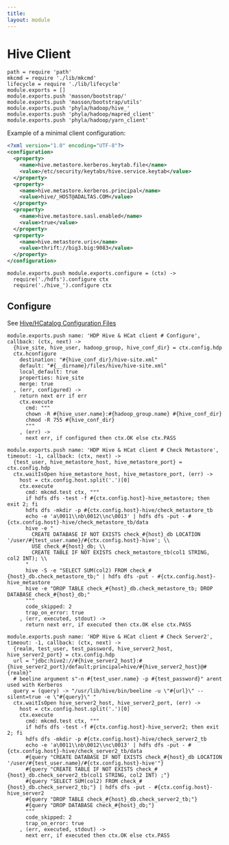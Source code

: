 ```yaml
---
title: 
layout: module
---
```


# Hive Client

    path = require 'path'
    mkcmd = require './lib/mkcmd'
    lifecycle = require './lib/lifecycle'
    module.exports = []
    module.exports.push 'masson/bootstrap/'
    module.exports.push 'masson/bootstrap/utils'
    module.exports.push 'phyla/hadoop/hive_'
    module.exports.push 'phyla/hadoop/mapred_client'
    module.exports.push 'phyla/hadoop/yarn_client'

Example of a minimal client configuration:
```xml
<?xml version="1.0" encoding="UTF-8"?>
<configuration>
  <property>
    <name>hive.metastore.kerberos.keytab.file</name>
    <value>/etc/security/keytabs/hive.service.keytab</value>
  </property>
  <property>
    <name>hive.metastore.kerberos.principal</name>
    <value>hive/_HOST@ADALTAS.COM</value>
  </property>
  <property>
    <name>hive.metastore.sasl.enabled</name>
    <value>true</value>
  </property>
  <property>
    <name>hive.metastore.uris</name>
    <value>thrift://big3.big:9083</value>
  </property>
</configuration>
```

    module.exports.push module.exports.configure = (ctx) ->
      require('./hdfs').configure ctx
      require('./hive_').configure ctx

## Configure

See [Hive/HCatalog Configuration Files](http://docs.hortonworks.com/HDPDocuments/HDP1/HDP-1.3.2/bk_installing_manually_book/content/rpm-chap6-3.html)

    module.exports.push name: 'HDP Hive & HCat client # Configure', callback: (ctx, next) ->
      {hive_site, hive_user, hadoop_group, hive_conf_dir} = ctx.config.hdp
      ctx.hconfigure
        destination: "#{hive_conf_dir}/hive-site.xml"
        default: "#{__dirname}/files/hive/hive-site.xml"
        local_default: true
        properties: hive_site
        merge: true
      , (err, configured) ->
        return next err if err
        ctx.execute
          cmd: """
          chown -R #{hive_user.name}:#{hadoop_group.name} #{hive_conf_dir}
          chmod -R 755 #{hive_conf_dir}
          """
        , (err) ->
          next err, if configured then ctx.OK else ctx.PASS

    module.exports.push name: 'HDP Hive & HCat client # Check Metastore', timeout: -1, callback: (ctx, next) ->
      {test_user, hive_metastore_host, hive_metastore_port} = ctx.config.hdp
      ctx.waitIsOpen hive_metastore_host, hive_metastore_port, (err) ->
        host = ctx.config.host.split('.')[0]
        ctx.execute
          cmd: mkcmd.test ctx, """
          if hdfs dfs -test -f #{ctx.config.host}-hive_metastore; then exit 2; fi
          hdfs dfs -mkdir -p #{ctx.config.host}-hive/check_metastore_tb
          echo -e 'a\0011\\nb\0012\\nc\0013' | hdfs dfs -put - #{ctx.config.host}-hive/check_metastore_tb/data
          hive -e "
            CREATE DATABASE IF NOT EXISTS check_#{host}_db LOCATION '/user/#{test_user.name}/#{ctx.config.host}-hive'; \\
            USE check_#{host}_db; \\
            CREATE TABLE IF NOT EXISTS check_metastore_tb(col1 STRING, col2 INT); \\
          "
          hive -S -e "SELECT SUM(col2) FROM check_#{host}_db.check_metastore_tb;" | hdfs dfs -put - #{ctx.config.host}-hive_metastore
          hive -e "DROP TABLE check_#{host}_db.check_metastore_tb; DROP DATABASE check_#{host}_db;"
          """
          code_skipped: 2
          trap_on_error: true
        , (err, executed, stdout) ->
          return next err, if executed then ctx.OK else ctx.PASS

    module.exports.push name: 'HDP Hive & HCat client # Check Server2', timeout: -1, callback: (ctx, next) ->
      {realm, test_user, test_password, hive_server2_host, hive_server2_port} = ctx.config.hdp
      url = "jdbc:hive2://#{hive_server2_host}:#{hive_server2_port}/default;principal=hive/#{hive_server2_host}@#{realm}"
      # beeline argument s"-n #{test_user.name} -p #{test_password}" arent used with Kerberos
      query = (query) -> "/usr/lib/hive/bin/beeline -u \"#{url}\" --silent=true -e \"#{query}\" "
      ctx.waitIsOpen hive_server2_host, hive_server2_port, (err) ->
        host = ctx.config.host.split('.')[0]
        ctx.execute
          cmd: mkcmd.test ctx, """
          if hdfs dfs -test -f #{ctx.config.host}-hive_server2; then exit 2; fi
          hdfs dfs -mkdir -p #{ctx.config.host}-hive/check_server2_tb
          echo -e 'a\0011\\nb\0012\\nc\0013' | hdfs dfs -put - #{ctx.config.host}-hive/check_server2_tb/data
          #{query "CREATE DATABASE IF NOT EXISTS check_#{host}_db LOCATION '/user/#{test_user.name}/#{ctx.config.host}-hive'"}
          #{query "CREATE TABLE IF NOT EXISTS check_#{host}_db.check_server2_tb(col1 STRING, col2 INT) ;"}
          #{query "SELECT SUM(col2) FROM check_#{host}_db.check_server2_tb;"} | hdfs dfs -put - #{ctx.config.host}-hive_server2
          #{query "DROP TABLE check_#{host}_db.check_server2_tb;"}
          #{query "DROP DATABASE check_#{host}_db;"}
          """
          code_skipped: 2
          trap_on_error: true
        , (err, executed, stdout) ->
          next err, if executed then ctx.OK else ctx.PASS

      

  

















